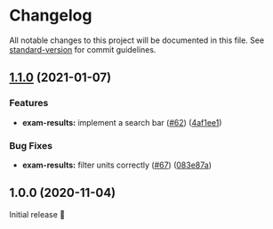 # Changelog

All notable changes to this project will be documented in this file. See [standard-version](https://github.com/conventional-changelog/standard-version) for commit guidelines.

## [1.1.0](https://github.com/robingenz/dhbw-dualis-app/compare/v1.0.0...v1.1.0) (2021-01-07)


### Features

* **exam-results:** implement a search bar ([#62](https://github.com/robingenz/dhbw-dualis-app/issues/62)) ([4af1ee1](https://github.com/robingenz/dhbw-dualis-app/commit/4af1ee1694175f5bf9383aac4c135d1c59c0d0c7))


### Bug Fixes

* **exam-results:** filter units correctly ([#67](https://github.com/robingenz/dhbw-dualis-app/issues/67)) ([083e87a](https://github.com/robingenz/dhbw-dualis-app/commit/083e87ad50c30c63ddf8b71614ae2d4297e38d48))

## 1.0.0 (2020-11-04)

Initial release 🎉
